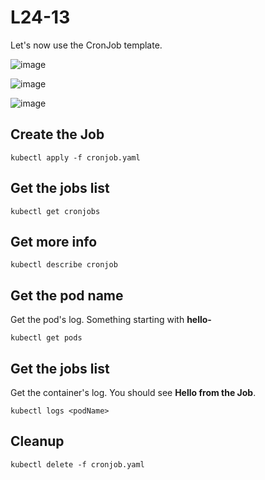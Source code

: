 # L24-13

Let's now use the CronJob template.

![image](https://github.com/user-attachments/assets/29514cc1-c66a-4b51-aeef-88baf16312e5)

![image](https://github.com/user-attachments/assets/66b15a9b-b14f-4ee5-8912-792dea22d9b0)

![image](https://github.com/user-attachments/assets/3519cbdc-7321-4287-89af-9b0778c7010a)


## Create the Job

    kubectl apply -f cronjob.yaml

## Get the jobs list

    kubectl get cronjobs

## Get more info

    kubectl describe cronjob

## Get the pod name

Get the pod's log.  Something starting with **hello-**

    kubectl get pods

## Get the jobs list

Get the container's log.  You should see **Hello from the Job**.

    kubectl logs <podName>

## Cleanup

    kubectl delete -f cronjob.yaml
